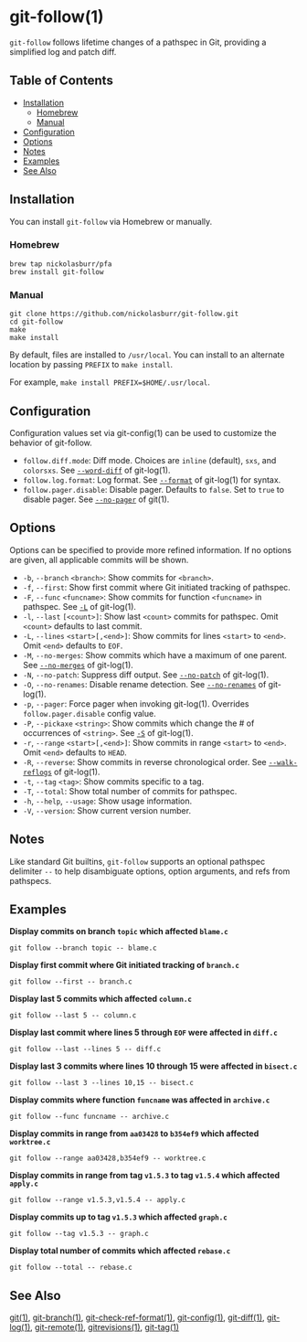 # git-follow(1)

`git-follow` follows lifetime changes of a pathspec in Git, providing a simplified log and patch diff.

## Table of Contents

- [Installation](#installation)
  + [Homebrew](#homebrew)
  + [Manual](#manual)
- [Configuration](#configuration)
- [Options](#options)
- [Notes](#notes)
- [Examples](#examples)
- [See Also](#see-also)

## Installation

You can install `git-follow` via Homebrew or manually.

### Homebrew

```
brew tap nickolasburr/pfa
brew install git-follow
```

### Manual

```
git clone https://github.com/nickolasburr/git-follow.git
cd git-follow
make
make install
```

By default, files are installed to `/usr/local`. You can install to an alternate location by passing `PREFIX` to `make install`.

For example, `make install PREFIX=$HOME/.usr/local`.

## Configuration

Configuration values set via git-config(1) can be used to customize the behavior of git-follow.

+ `follow.diff.mode`: Diff mode. Choices are `inline` (default), `sxs`, and `colorsxs`. See [`--word-diff`](https://git-scm.com/docs/git-log#git-log---word-diffltmodegt) of git-log(1).
+ `follow.log.format`: Log format. See [`--format`](https://git-scm.com/docs/git-log#git-log---formatltformatgt) of git-log(1) for syntax.
+ `follow.pager.disable`: Disable pager. Defaults to `false`. Set to `true` to disable pager. See [`--no-pager`](https://git-scm.com/docs/git#git---no-pager) of git(1).

## Options

Options can be specified to provide more refined information. If no options are given, all applicable commits will be shown.

+ `-b`, `--branch` `<branch>`: Show commits for `<branch>`.
+ `-f`, `--first`: Show first commit where Git initiated tracking of pathspec.
+ `-F`, `--func` `<funcname>`: Show commits for function `<funcname>` in pathspec. See [`-L`](https://git-scm.com/docs/git-log#git-log--Lltfuncnamegtltfilegt) of git-log(1).
+ `-l`, `--last` `[<count>]`: Show last `<count>` commits for pathspec. Omit `<count>` defaults to last commit.
+ `-L`, `--lines` `<start>[,<end>]`: Show commits for lines `<start>` to `<end>`. Omit `<end>` defaults to `EOF`.
+ `-M`, `--no-merges`: Show commits which have a maximum of one parent. See [`--no-merges`](https://git-scm.com/docs/git-log#git-log---no-merges) of git-log(1).
+ `-N`, `--no-patch`: Suppress diff output. See [`--no-patch`](https://git-scm.com/docs/git-log#git-log---no-patch) of git-log(1).
+ `-O`, `--no-renames`: Disable rename detection. See [`--no-renames`](https://git-scm.com/docs/git-log#git-log---no-renames) of git-log(1).
+ `-p`, `--pager`: Force pager when invoking git-log(1). Overrides `follow.pager.disable` config value.
+ `-P`, `--pickaxe` `<string>`: Show commits which change the # of occurrences of `<string>`. See [`-S`](https://git-scm.com/docs/git-log#git-log--Sltstringgt) of git-log(1).
+ `-r`, `--range` `<start>[,<end>]`: Show commits in range `<start>` to `<end>`. Omit `<end>` defaults to `HEAD`.
+ `-R`, `--reverse`: Show commits in reverse chronological order. See [`--walk-reflogs`](https://git-scm.com/docs/git-log#git-log---walk-reflogs) of git-log(1).
+ `-t`, `--tag` `<tag>`: Show commits specific to a tag.
+ `-T`, `--total`: Show total number of commits for pathspec.
+ `-h`, `--help`, `--usage`: Show usage information.
+ `-V`, `--version`: Show current version number.

## Notes

Like standard Git builtins, `git-follow` supports an optional pathspec delimiter `--` to help disambiguate options, option arguments, and refs from pathspecs.

## Examples

**Display commits on branch `topic` which affected `blame.c`**

```
git follow --branch topic -- blame.c
```

**Display first commit where Git initiated tracking of `branch.c`**

```
git follow --first -- branch.c
```

**Display last 5 commits which affected `column.c`**

```
git follow --last 5 -- column.c
```

**Display last commit where lines 5 through `EOF` were affected in `diff.c`**

```
git follow --last --lines 5 -- diff.c
```

**Display last 3 commits where lines 10 through 15 were affected in `bisect.c`**

```
git follow --last 3 --lines 10,15 -- bisect.c
```

**Display commits where function `funcname` was affected in `archive.c`**

```
git follow --func funcname -- archive.c
```

**Display commits in range from `aa03428` to `b354ef9` which affected `worktree.c`**

```
git follow --range aa03428,b354ef9 -- worktree.c
```

**Display commits in range from tag `v1.5.3` to tag `v1.5.4` which affected `apply.c`**

```
git follow --range v1.5.3,v1.5.4 -- apply.c
```

**Display commits up to tag `v1.5.3` which affected `graph.c`**

```
git follow --tag v1.5.3 -- graph.c
```

**Display total number of commits which affected `rebase.c`**

```
git follow --total -- rebase.c
```

## See Also

[git(1)](https://git-scm.com/docs/git), [git-branch(1)](https://git-scm.com/docs/git-branch), [git-check-ref-format(1)](https://git-scm.com/docs/git-check-ref-format), [git-config(1)](https://git-scm.com/docs/git-config), [git-diff(1)](https://git-scm.com/docs/git-diff), [git-log(1)](https://git-scm.com/docs/git-log), [git-remote(1)](https://git-scm.com/docs/git-remote), [gitrevisions(1)](https://git-scm.com/docs/gitrevisions), [git-tag(1)](https://git-scm.com/docs/git-tag)
